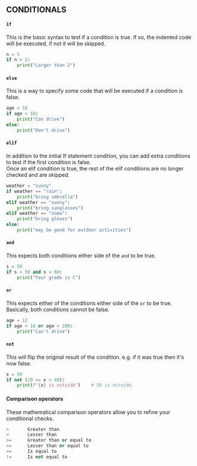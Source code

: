 ## CONDITIONALS
  #### `if`
  This is the basic syntax to test if a condition is true. If so, the indented code will be executed, if not it will be skipped.
  ```python
  n = 5
  if n > 2:
      print("Larger than 2")
  ```

  #### `else`
  This is a way to specify some code that will be executed if a condition is false.
  ```python
  age = 18
  if age > 16:
      print("Can drive")
  else:
      print("Don't drive")
  ```

  #### `elif`
  In addition to the initial If statement condition, you can add extra conditions to test if the first condition is false.\
  Once an elif condition is true, the rest of the elif conditions are no longer checked and are skipped.
  ```python
  weather = "sunny"
  if weather == "rain":
      print("bring umbrella")
  elif weather == "sunny":
      print("bring sunglasses")
  elif weather == "snow":
      print("bring gloves")
  else:
      print("may be good for outdoor activities")
  ```

  #### `and`
  This expects both conditions either side of the `and` to be true.
  ```python
  s = 58
  if s > 50 and s < 60:
      print("Your grade is C")
  ```

  #### `or`
  This expects either of the conditions either side of the `or` to be true. Basically, both conditions cannot be false.
  ```python
  age = 12
  if age < 16 or age > 200:
      print("Can't drive")
  ```

  #### `not`
  This will flip the original result of the condition. e.g. if it was true then it's now false.
  ```python
  x = 50
  if not (20 <= x < 40):
      print(f"{x} is outside")    # 50 is outside.
  ```

  #### Comparison operators
  These mathematical comparison operators allow you to refine your conditional checks.
  ```python
  >       Greater than
  <       Lesser than
  >=      Greater than or equal to
  <=      Lesser than or equal to
  ==      Is equal to
  !=      Is not equal to
  ```
  
